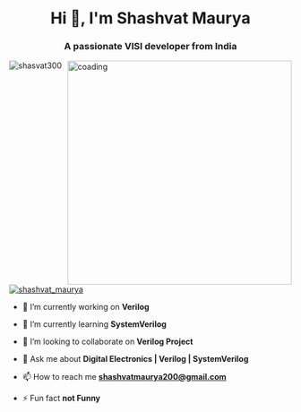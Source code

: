 <h1 align="center">Hi 👋, I'm Shashvat Maurya</h1>
<h3 align="center">A passionate VlSI developer from India</h3>
<img align="right" alt="coading" width="400" src="https://www.lambdatest.com/resources/images/news24.gif">


<p align="left"> <img src="https://komarev.com/ghpvc/?username=shasvat300&label=Profile%20views&color=0e75b6&style=flat" alt="shasvat300" /> </p>

<p align="left"> <a href="https://twitter.com/shashvat_maurya" target="blank"><img src="https://img.shields.io/twitter/follow/shashvat_maurya?logo=twitter&style=for-the-badge" alt="shashvat_maurya" /></a> </p>

- 🔭 I’m currently working on **Verilog**

- 🌱 I’m currently learning **SystemVerilog**

- 👯 I’m looking to collaborate on **Verilog Project**

- 💬 Ask me about **Digital Electronics | Verilog | SystemVerilog**

- 📫 How to reach me **shashvatmaurya200@gmail.com**

- ⚡ Fun fact **not Funny**

